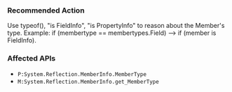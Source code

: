 ### Recommended Action
Use typeof(), "is FieldInfo", "is PropertyInfo" to reason about the Member's type. Example: if (membertype == membertypes.Field) --> if (member is FieldInfo).

### Affected APIs
* `P:System.Reflection.MemberInfo.MemberType`
* `M:System.Reflection.MemberInfo.get_MemberType`
